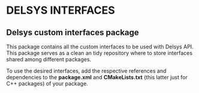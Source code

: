 # DELSYS INTERFACES
## Delsys custom interfaces package
This package contains all the custom interfaces to be used with Delsys API. This package serves as a clean an tidy repository where to store interfaces shared among different packages.

To use the desired interfaces, add the respective references and dependencies to the **package.xml** and **CMakeLists.txt** (this latter just for C++ packages) of your package.